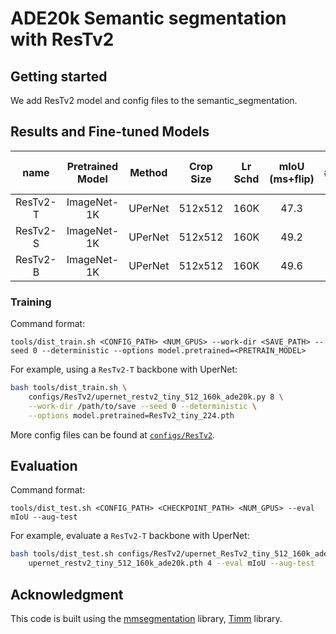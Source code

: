 # ADE20k Semantic segmentation with ResTv2

## Getting started 

We add ResTv2 model and config files to the semantic_segmentation.

## Results and Fine-tuned Models

| name | Pretrained Model | Method | Crop Size | Lr Schd | mIoU (ms+flip) | #params | FLOPs | FPS | Fine-tuned Model |
|:---:|:---:|:---:|:---:| :---:|:---:|:---:|:---:| :---:| :---:|
| ResTv2-T | ImageNet-1K | UPerNet | 512x512 | 160K | 47.3 | 62.1M | 977G  | 22.4 | [baidu](https://pan.baidu.com/s/1X-hAafTLFnwJPQSI2BNOKw) |
| ResTv2-S | ImageNet-1K | UPerNet | 512x512 | 160K | 49.2 | 72.9M | 1035G | 20.0 | [baidu](https://pan.baidu.com/s/1WHiL0Rf9JeOB76yh6WOvLQ) |
| ResTv2-B | ImageNet-1K | UPerNet | 512x512 | 160K | 49.6 | 87.6M | 1095G | 19.2 | [baidu](https://pan.baidu.com/s/1dtkg68j3vCU-dxJxl8VFdg) |

### Training

Command format:
```
tools/dist_train.sh <CONFIG_PATH> <NUM_GPUS> --work-dir <SAVE_PATH> --seed 0 --deterministic --options model.pretrained=<PRETRAIN_MODEL>
```

For example, using a `ResTv2-T` backbone with UperNet:
```bash
bash tools/dist_train.sh \
    configs/ResTv2/upernet_restv2_tiny_512_160k_ade20k.py 8 \
    --work-dir /path/to/save --seed 0 --deterministic \
    --options model.pretrained=ResTv2_tiny_224.pth
```

More config files can be found at [`configs/ResTv2`](configs/ResTv2).


## Evaluation

Command format:
```
tools/dist_test.sh <CONFIG_PATH> <CHECKPOINT_PATH> <NUM_GPUS> --eval mIoU --aug-test
```

For example, evaluate a `ResTv2-T` backbone with UperNet:
```bash
bash tools/dist_test.sh configs/ResTv2/upernet_ResTv2_tiny_512_160k_ade20k.py \ 
    upernet_restv2_tiny_512_160k_ade20k.pth 4 --eval mIoU --aug-test
```

## Acknowledgment 

This code is built using the [mmsegmentation](https://github.com/open-mmlab/mmsegmentation) library, [Timm](https://github.com/rwightman/pytorch-image-models) library.